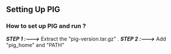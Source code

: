 ## Setting Up PIG

### How to set up PIG and run ?

***STEP 1 :--->*** Extract the "pig-version.tar.gz" .
***STEP 2 :--->*** Add "pig_home" and "PATH"